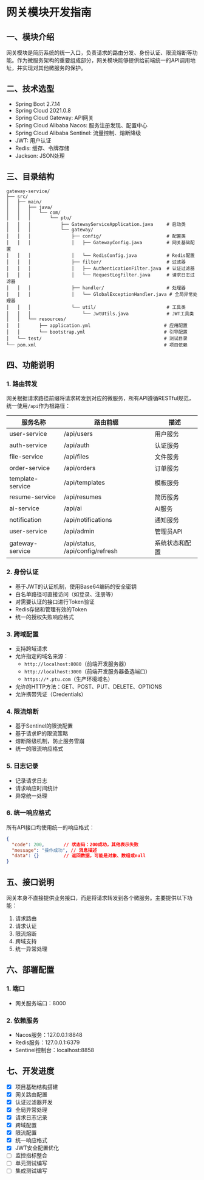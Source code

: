 # 网关模块开发指南

## 一、模块介绍

网关模块是简历系统的统一入口，负责请求的路由分发、身份认证、限流熔断等功能。作为微服务架构的重要组成部分，网关模块能够提供给前端统一的API调用地址，并实现对其他微服务的保护。

## 二、技术选型

- Spring Boot 2.7.14
- Spring Cloud 2021.0.8
- Spring Cloud Gateway: API网关
- Spring Cloud Alibaba Nacos: 服务注册发现、配置中心
- Spring Cloud Alibaba Sentinel: 流量控制、熔断降级
- JWT: 用户认证
- Redis: 缓存、令牌存储
- Jackson: JSON处理

## 三、目录结构

```
gateway-service/
├── src/
│   ├── main/
│   │   ├── java/
│   │   │   └── com/
│   │   │       └── ptu/
│   │   │           ├── GatewayServiceApplication.java     # 启动类
│   │   │           └── gateway/
│   │   │               ├── config/                        # 配置类
│   │   │               │   ├── GatewayConfig.java         # 网关基础配置
│   │   │               │   └── RedisConfig.java           # Redis配置
│   │   │               ├── filter/                        # 过滤器
│   │   │               │   ├── AuthenticationFilter.java  # 认证过滤器
│   │   │               │   └── RequestLogFilter.java      # 请求日志过滤器
│   │   │               ├── handler/                       # 处理器
│   │   │               │   └── GlobalExceptionHandler.java # 全局异常处理器
│   │   │               └── util/                          # 工具类
│   │   │                   └── JwtUtils.java              # JWT工具类
│   │   └── resources/
│   │       ├── application.yml                           # 应用配置
│   │       └── bootstrap.yml                             # 引导配置
│   └── test/                                             # 测试目录
└── pom.xml                                               # 项目依赖
```

## 四、功能说明

### 1. 路由转发

网关根据请求路径前缀将请求转发到对应的微服务，所有API遵循RESTful规范，统一使用`/api`作为根路径：

| 服务名称 | 路由前缀 | 描述 |
| ---- | ---- | ---- |
| user-service | /api/users | 用户服务 |
| auth-service | /api/auth | 认证服务 |
| file-service | /api/files | 文件服务 |
| order-service | /api/orders | 订单服务 |
| template-service | /api/templates | 模板服务 |
| resume-service | /api/resumes | 简历服务 |
| ai-service | /api/ai | AI服务 |
| notification | /api/notifications | 通知服务 |
| user-service | /api/admin | 管理员API |
| gateway-service | /api/status, /api/config/refresh | 系统状态和配置 |

### 2. 身份认证

- 基于JWT的认证机制，使用Base64编码的安全密钥
- 白名单路径可直接访问（如登录、注册等）
- 对需要认证的接口进行Token验证
- Redis存储和管理有效的Token
- 统一的授权失败响应格式

### 3. 跨域配置

- 支持跨域请求
- 允许指定的域名来源：
  - `http://localhost:8080`（前端开发服务器）
  - `http://localhost:3000`（前端开发服务器备选端口）
  - `https://*.ptu.com`（生产环境域名）
- 允许的HTTP方法：GET、POST、PUT、DELETE、OPTIONS
- 允许携带凭证（Credentials）

### 4. 限流熔断

- 基于Sentinel的限流配置
- 基于请求IP的限流策略
- 熔断降级机制，防止服务雪崩
- 统一的限流响应格式

### 5. 日志记录

- 记录请求日志
- 请求响应时间统计
- 异常统一处理

### 6. 统一响应格式

所有API接口均使用统一的响应格式：

```json
{
  "code": 200,       // 状态码：200成功，其他表示失败
  "message": "操作成功", // 消息描述
  "data": {}         // 返回数据，可能是对象、数组或null
}
```

## 五、接口说明

网关本身不直接提供业务接口，而是将请求转发到各个微服务。主要提供以下功能：

1. 请求路由
2. 请求认证
3. 限流熔断
4. 跨域支持
5. 统一异常处理

## 六、部署配置

### 1. 端口

- 网关服务端口：8000

### 2. 依赖服务

- Nacos服务：127.0.0.1:8848
- Redis服务：127.0.0.1:6379
- Sentinel控制台：localhost:8858

## 七、开发进度

- [x] 项目基础结构搭建
- [x] 网关路由配置
- [x] 认证过滤器开发
- [x] 全局异常处理
- [x] 请求日志记录
- [x] 跨域配置
- [x] 限流配置
- [x] 统一响应格式
- [x] JWT安全配置优化
- [ ] 监控指标整合
- [ ] 单元测试编写
- [ ] 集成测试编写 
